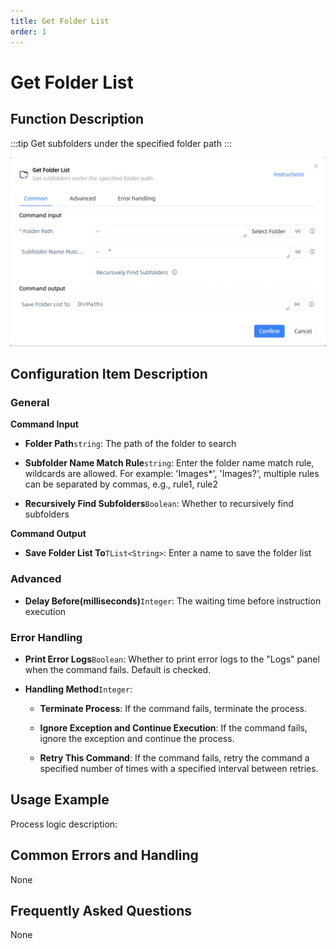 ```yaml
---
title: Get Folder List
order: 1
---
```


# Get Folder List

## Function Description

:::tip 
Get subfolders under the specified folder path
:::

![Get Folder List](../../../assets/Get%20Folder%20List_command.png)

## Configuration Item Description

### General

**Command Input**

- **Folder Path**`string`: The path of the folder to search

- **Subfolder Name Match Rule**`string`: Enter the folder name match rule, wildcards are allowed. For example: 'Images*', 'Images?', multiple rules can be separated by commas, e.g., rule1, rule2

- **Recursively Find Subfolders**`Boolean`: Whether to recursively find subfolders


**Command Output**

- **Save Folder List To**`TList<String>`: Enter a name to save the folder list

### Advanced

- **Delay Before(milliseconds)**`Integer`: The waiting time before instruction execution

### Error Handling

- **Print Error Logs**`Boolean`: Whether to print error logs to the "Logs" panel when the command fails. Default is checked. 

- **Handling Method**`Integer`:

    - **Terminate Process**: If the command fails, terminate the process.

    - **Ignore Exception and Continue Execution**: If the command fails, ignore the exception and continue the process.

    - **Retry This Command**: If the command fails, retry the command a specified number of times with a specified interval between retries.

## Usage Example

Process logic description:

## Common Errors and Handling

None

## Frequently Asked Questions

None

